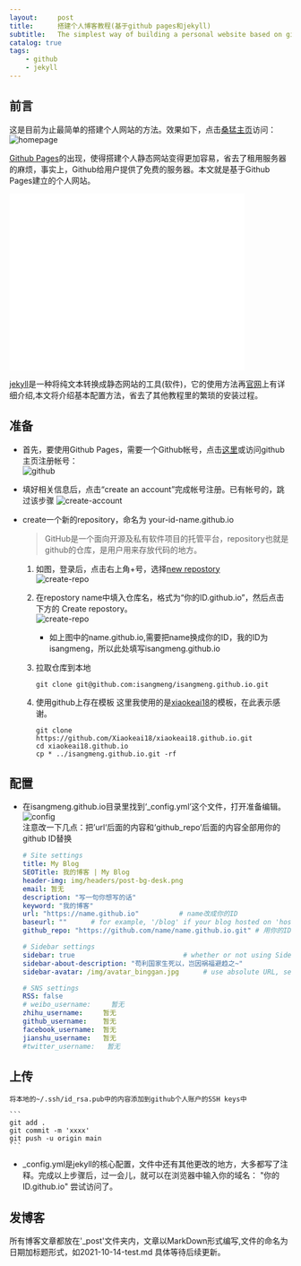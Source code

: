 ```yaml
---
layout:     post
title:      搭建个人博客教程(基于github pages和jekyll)
subtitle:   The simplest way of building a personal website based on github pages and jekyll
catalog: true
tags:
    - github
    - jekyll
---
```


## 前言

这是目前为止最简单的搭建个人网站的方法。效果如下，点击[桑猛主页](https://isangmeng.github.io)访问：  
![homepage](/img/blog-build/homepage.png)

[Github Pages](https://pages.github.com/)的出现，使得搭建个人静态网站变得更加容易，省去了租用服务器的麻烦，事实上，Github给用户提供了免费的服务器。本文就是基于Github Pages建立的个人网站。  

<iframe width="420" height="315" src="//player.bilibili.com/player.html?aid=20455039&cid=33439692&page=1" scrolling="yes" frameborder="0" allowfullscreen="true"></iframe>

[jekyll](https://jekyllrb.com/)是一种将纯文本转换成静态网站的工具(软件)，它的使用方法再[官网](https://jekyllrb.com/)上有详细介绍,本文将介绍基本配置方法，省去了其他教程里的繁琐的安装过程。

## 准备  
- 首先，要使用Github Pages，需要一个Github帐号，点击[这里](https://github.com/join?source=header-home)或访问github主页注册帐号：  
    ![github](/img/blog-build/post1-github.png)  
- 填好相关信息后，点击“create an account”完成帐号注册。已有帐号的，跳过该步骤
    ![create-account](/img/blog-build/post1-account.png)
- create一个新的repository，命名为 your-id-name.github.io
    > GitHub是一个面向开源及私有软件项目的托管平台，repository也就是github的仓库，是用户用来存放代码的地方。  

    1. 如图，登录后，点击右上角+号，选择[new repostory](https://github.com/new)   
    ![create-repo](/img/blog-build/post1-crerepo.png)  
    2. 在repostory name中填入仓库名，格式为“你的ID.github.io”，然后点击下方的 Create repostory。  
    ![create-repo](/img/blog-build/post1-crerepo2.png)    
        - 如上图中的name.github.io,需要把name换成你的ID，我的ID为isangmeng，所以此处填写isangmeng.github.io
    3. 拉取仓库到本地

        ```
        git clone git@github.com:isangmeng/isangmeng.github.io.git
        ```

    4. 使用github上存在模板
        这里我使用的是[xiaokeai18](https://github.com/Xiaokeai18/xiaokeai18.github.io)的模板，在此表示感谢。

        ```
        git clone https://github.com/Xiaokeai18/xiaokeai18.github.io.git
        cd xiaokeai18.github.io
        cp * ../isangmeng.github.io.git -rf
        ```   

## 配置

- 在isangmeng.github.io目录里找到‘_config.yml’这个文件，打开准备编辑。  
    ![config](/img/blog-build/post1-config.png)  
    注意改一下几点：把’url‘后面的内容和‘github_repo’后面的内容全部用你的github ID替换
    ```yaml
    # Site settings
    title: My Blog
    SEOTitle: 我的博客 | My Blog
    header-img: img/headers/post-bg-desk.png 
    email: 暂无
    description: "写一句你想写的话"
    keyword: "我的博客"
    url: "https://name.github.io"          # name改成你的ID
    baseurl: ""      # for example, '/blog' if your blog hosted on 'host/blog'
    github_repo: "https://github.com/name/name.github.io.git" # 用你的ID替换name

    # Sidebar settings
    sidebar: true                           # whether or not using Sidebar.
    sidebar-about-description: "苟利国家生死以，岂因祸福避趋之~"
    sidebar-avatar: /img/avatar_binggan.jpg      # use absolute URL, seeing it's used in both `/` and `/about/`

    # SNS settings
    RSS: false
    # weibo_username:     暂无
    zhihu_username:     暂无
    github_username:    暂无
    facebook_username:  暂无
    jianshu_username:   暂无
    #twitter_username:   暂无
    ```
## 上传
    将本地的~/.ssh/id_rsa.pub中的内容添加到github个人账户的SSH keys中

    ```
    git add .
    git commit -m 'xxxx'
    git push -u origin main 
    ```

- _config.yml是jekyll的核心配置，文件中还有其他更改的地方，大多都写了注释。完成以上步骤后，过一会儿，就可以在浏览器中输入你的域名： "你的ID.github.io" 尝试访问了。  

## 发博客  
所有博客文章都放在'_post'文件夹内，文章以MarkDown形式编写,文件的命名为日期加标题形式，如2021-10-14-test.md 
具体等待后续更新。  
